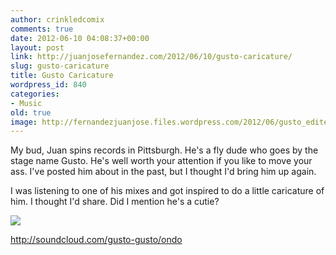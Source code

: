 ```yaml
---
author: crinkledcomix
comments: true
date: 2012-06-10 04:08:37+00:00
layout: post
link: http://juanjosefernandez.com/2012/06/10/gusto-caricature/
slug: gusto-caricature
title: Gusto Caricature
wordpress_id: 840
categories:
- Music
old: true
image: http://fernandezjuanjose.files.wordpress.com/2012/06/gusto_edited_1.gif
---
```


My bud, Juan spins records in Pittsburgh. He's a fly dude who goes by the stage name Gusto. He's well worth your attention if you like to move your ass. I've posted him about in the past, but I thought I'd bring him up again.

I was listening to one of his mixes and got inspired to do a little caricature of him. I thought I'd share. Did I mention he's a cutie?

[![](http://fernandezjuanjose.files.wordpress.com/2012/06/gusto_edited_1.gif)](http://fernandezjuanjose.files.wordpress.com/2012/06/gusto_edited_1.gif)

http://soundcloud.com/gusto-gusto/ondo
